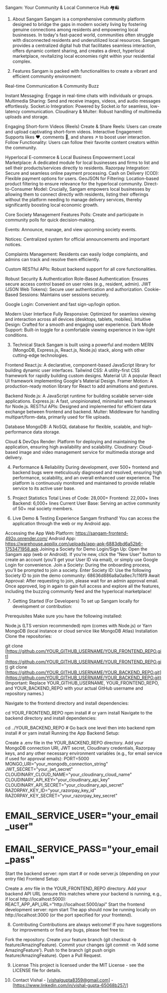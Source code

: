 Sangam: Your Community & Local Commerce Hub 🏘️🛍️

1. About Sangam
Sangam is a comprehensive community platform designed to bridge the gaps in modern society living by fostering genuine connections among residents and empowering local businesses. In today's fast-paced world, communities often struggle with disconnected residents and underutilized local resources. Sangam provides a centralized digital hub that facilitates seamless interaction, offers dynamic content sharing, and creates a direct, hyperlocal marketplace, revitalizing local economies right within your residential complex.

2. Features
Sangam is packed with functionalities to create a vibrant and efficient community environment:

Real-time Communication & Community Buzz

Instant Messaging: Engage in real-time chats with individuals or groups.
Multimedia Sharing: Send and receive images, videos, and audio messages effortlessly.
Socket.io Integration: Powered by Socket.io for seamless, low-latency communication.
Cloudinary & Multer: Robust handling of multimedia uploads and storage.

Engaging Short-form Videos (Reels)
Create & Share Reels: Users can create and upload captivating short-form videos.
Interactive Engagement: Supports likes ❤️, comments 💬, and shares ↗️ to boost user interaction.
Follow Functionality: Users can follow their favorite content creators within the community.

Hyperlocal E-commerce & Local Business Empowerment
Local Marketplace: A dedicated module for local businesses and firms to list and sell their products/services directly to residents.
Razorpay Integration: Secure and seamless online payment processing.
Cash on Delivery (COD): Flexible payment options for users.
GeoJSON for Filtering: Location-based product filtering to ensure relevance for the hyperlocal community.
Direct-to-Consumer Model: Crucially, Sangam empowers local businesses by allowing them to connect directly with residents, listing their offerings without the platform needing to manage delivery services, thereby significantly boosting local economic growth.

Core Society Management Features
Polls: Create and participate in community polls for quick decision-making.

Events: Announce, manage, and view upcoming society events.

Notices: Centralized system for official announcements and important notices.

Complaints Management: Residents can easily lodge complaints, and admins can track and resolve them efficiently.

Custom RESTful APIs: Robust backend support for all core functionalities.

Robust Security & Authentication
Role-Based Authentication: Ensures secure access control based on user roles (e.g., resident, admin).
JWT (JSON Web Tokens): Secure user authentication and authorization.
Cookie-Based Sessions: Maintains user sessions securely.

Google Login: Convenient and fast sign-up/login option.

Modern User Interface
Fully Responsive: Optimized for seamless viewing and interaction across all devices (desktops, tablets, mobiles).
Intuitive Design: Crafted for a smooth and engaging user experience.
Dark Mode Support: Built-in toggle for a comfortable viewing experience in low-light conditions.

3. Technical Stack
Sangam is built using a powerful and modern MERN (MongoDB, Express.js, React.js, Node.js) stack, along with other cutting-edge technologies.

Frontend
React.js: A declarative, component-based JavaScript library for building dynamic user interfaces.
Tailwind CSS: A utility-first CSS framework for rapidly building custom designs.
Material UI: A popular React UI framework implementing Google's Material Design.
Framer Motion: A production-ready motion library for React to add animations and gestures.

Backend
Node.js: A JavaScript runtime for building scalable server-side applications.
Express.js: A fast, unopinionated, minimalist web framework for Node.js.
RESTful APIs: Designed and implemented for efficient data exchange between frontend and backend.
Multer: Middleware for handling multipart/form-data, primarily used for file uploads.

Database
MongoDB: A NoSQL database for flexible, scalable, and high-performance data storage.

Cloud & DevOps
Render: Platform for deploying and maintaining the application, ensuring high availability and scalability.
Cloudinary: Cloud-based image and video management service for multimedia storage and delivery.

4. Performance & Reliability
During development, over 500+ frontend and backend bugs were meticulously diagnosed and resolved, ensuring high performance, scalability, and an overall enhanced user experience. The platform is continuously monitored and maintained to provide reliable service to its active user base.

5. Project Statistics
Total Lines of Code: 28,000+
Frontend: 22,000+ lines
Backend: 6,000+ lines
Current User Base: Serving an active community of 50+ real society members.

7. Live Demo & Testing
Experience Sangam firsthand! You can access the application through the web or my Android app.

Accessing the App
Web Platform: https://sangam-frontend-492o.onrender.com/
Android App: https://warehouse.appilix.com/uploads/app-apk-6883dbd6a52b6-1753471958.apk
Joining a Society for Demo
Login/Sign Up: Open the Sangam app (web or Android). If you're new, click the "New User" button to create an account (you'll get your User ID via email), or simply use Google Login for convenience.
Join a Society: During the onboarding process, you'll be prompted to join a society.
Enter Society ID: Use the following Society ID to join the demo community: 68636d886a8a0a8ec7c116f9
Await Approval: After requesting to join, please wait for an admin approval email. Once approved, log in again to gain full access and explore all the features, including the buzzing community feed and the hyperlocal marketplace!

7. Getting Started (For Developers)
To set up Sangam locally for development or contribution:

Prerequisites
Make sure you have the following installed:

Node.js (LTS version recommended)
npm (comes with Node.js) or Yarn
MongoDB (local instance or cloud service like MongoDB Atlas)
Installation
Clone the repositories:

git clone [https://github.com/YOUR_GITHUB_USERNAME/YOUR_FRONTEND_REPO.git](https://github.com/YOUR_GITHUB_USERNAME/YOUR_FRONTEND_REPO.git)
git clone [https://github.com/YOUR_GITHUB_USERNAME/YOUR_BACKEND_REPO.git](https://github.com/YOUR_GITHUB_USERNAME/YOUR_BACKEND_REPO.git)
(Important: Replace YOUR_GITHUB_USERNAME, YOUR_FRONTEND_REPO, and YOUR_BACKEND_REPO with your actual GitHub username and repository names.)

Navigate to the frontend directory and install dependencies:

cd YOUR_FRONTEND_REPO
npm install # or yarn install
Navigate to the backend directory and install dependencies:

cd ../YOUR_BACKEND_REPO # Go back one level then into backend
npm install # or yarn install
Running the App
Backend Setup:

Create a .env file in the YOUR_BACKEND_REPO directory.
Add your MongoDB connection URI, JWT secret, Cloudinary credentials, Razorpay keys, and any other necessary environment variables (e.g., for email service if used for approval emails):
PORT=5000
MONGO_URI="your_mongodb_connection_string"
JWT_SECRET="your_jwt_secret"
CLOUDINARY_CLOUD_NAME="your_cloudinary_cloud_name"
CLOUDINARY_API_KEY="your_cloudinary_api_key"
CLOUDINARY_API_SECRET="your_cloudinary_api_secret"
RAZORPAY_KEY_ID="your_razorpay_key_id"
RAZORPAY_KEY_SECRET="your_razorpay_key_secret"
# EMAIL_SERVICE_USER="your_email_user"
# EMAIL_SERVICE_PASS="your_email_pass"

Start the backend server:
npm start # or node server.js (depending on your entry file)
Frontend Setup:

Create a .env file in the YOUR_FRONTEND_REPO directory.
Add your backend API URL (ensure this matches where your backend is running, e.g., if local http://localhost:5000):
REACT_APP_API_URL="http://localhost:5000/api"
Start the frontend development server:
npm start
The app should now be running locally on http://localhost:3000 (or the port specified for your frontend).

8. Contributing
Contributions are always welcome! If you have suggestions for improvements or find any bugs, please feel free to:

Fork the repository.
Create your feature branch (git checkout -b feature/AmazingFeature).
Commit your changes (git commit -m 'Add some AmazingFeature').
Push to the branch (git push origin feature/AmazingFeature).
Open a Pull Request.

9. License
This project is licensed under the MIT License - see the LICENSE file for details. 

10. Contact
Vishal - [vishalgupta8359@gmail.com] - [https://www.linkedin.com/in/vishal-gupta-65068b257/]
